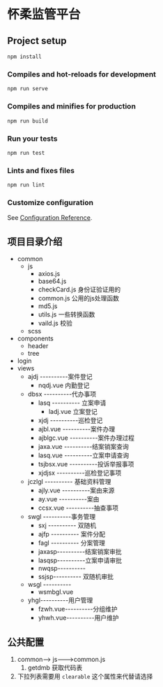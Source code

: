# 怀柔监管平台

## Project setup
```
npm install
```

### Compiles and hot-reloads for development
```
npm run serve
```

### Compiles and minifies for production
```
npm run build
```

### Run your tests
```
npm run test
```

### Lints and fixes files
```
npm run lint
```

### Customize configuration
See [Configuration Reference](https://cli.vuejs.org/config/).



## 项目目录介绍

* common
  * js
    * axios.js
    * base64.js
    * checkCard.js 身份证验证用的
    * common.js 公用的js处理函数
    * md5.js
    * utils.js 一些转换函数
    * vaild.js 校验
  * scss
* components
  * header
  * tree
* login
* views
  * ajdj ----------案件登记
    * nqdj.vue 内勤登记
  * dbsx ----------代办事项
    * lasq	---------- 立案申请
      * ladj.vue 立案登记
    * xjdj ----------巡检登记
    * ajbl.vue ----------案件办理
    * ajblgc.vue ----------案件办理过程
    * jaxa.vue ----------结案销案查询
    * lasq.vue ----------立案申请查询
    * tsjbsx.vue ----------投诉举报事项
    * xjdjsx ----------巡检登记事项
  * jczlgl ---------- 基础资料管理
    * ajly.vue ----------案由来源
    * ay.vue ----------案由
    * ccsx.vue ----------抽查事项
  * swgl ----------事务管理
    * sxj ---------- 双随机
    * ajfp ---------- 案件分配
    * fagl ---------- 分案管理
    * jaxasp----------结案销案审批
    * lasqsp----------立案申请审批
    * nwqsp----------
    * ssjsp---------- 双随机审批
  * wsgl ----------
    * wsmbgl.vue
  * yhgl----------用户管理
    * fzwh.vue----------分组维护
    * yhwh.vue----------用户维护

## 公共配置

1. common--> js--->common.js 
   1. getdmb 获取代码表
2. 下拉列表需要用 `clearable` 这个属性来代替请选择